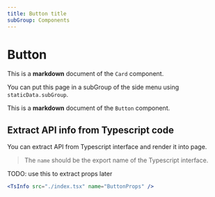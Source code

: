 ```yaml
---
title: Button title
subGroup: Components
---
```


# Button

This is a **markdown** document of the `Card` component.

You can put this page in a subGroup of the side menu using `staticData.subGroup`.

<Demo src="./demos/demo1.tsx" />

This is a **markdown** document of the `Button` component.

## Extract API info from Typescript code

You can extract API from Typescript interface and render it into page.

> The `name` should be the export name of the Typescript interface.

TODO: use this to extract props later

```jsx
<TsInfo src="./index.tsx" name="ButtonProps" />
```

<TsInfo src="./index.tsx" name="ButtonProps" />
